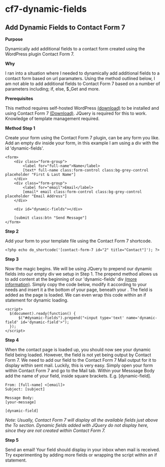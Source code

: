 # cf7-dynamic-fields

<h2>Add Dynamic Fields to Contact Form 7</h2>

<strong>Purpose</strong>

<p>Dynamically add additional fields to a contact form created using the WordPress plugin Contact  Form 7.</p>

<strong>Why</strong>

<p>I ran into a situation where I needed to dynamically add additional fields to a contact form based on url paramaters. Using the method outlined below, I am not able to add additional fields to Contact Form 7 based on a number of parameters including; if, else, $_Get and more.</p>

<strong>Prerequisites</strong>

<p>This method requires self-hosted WordPress <a href="https://wordpress.org" target="_blank">(download)</a> to be installed and using Contact Form 7 <a href="https://en-au.wordpress.org/plugins/contact-form-7/" target="_blank">(Download)</a>. JQuery is required for this to work. Knowledge of template management required.</p>

<strong>Method</strong>
<strong>Step 1</strong>

<p>Create your form using the Contact Form 7 plugin, can be any form you like. Add an empty div inside your form, in this example I am using a div with the id 'dynamic-fields'.</p>

```
<form>
    <div class="form-group">
        <label for="full-name">Name</label>
        [text* full-name class:form-control class:bg-grey-control placeholder "First & Last Name"]
    </div>
    <div class="form-group">
        <label for="email">Email</label>
        [email* email class:form-control class:bg-grey-control placeholder "Email Address"]
    </div>

    <div id="dynamic-fields"></div>

    [submit class:btn "Send Message"]
</form>
```

<strong>Step 2</strong>

<p>Add your form to your template file using the Contact Form 7 shortcode.</p>

```
<?php echo do_shortcode('[contact-form-7 id="2" title="Contact"]'); ?>
```

<strong>Step 3</strong>

<p>Now the magic begins. We will be using JQuery to prepend our dynamic fields into our empty div we setup in Step 1. The prepend method allows us to add content at the beginning of our 'dynamic-fields' div <a href="https://www.w3schools.com/jquery/html_prepend.asp">(more information)</a>. Simply copy the code below, modify it according to your needs and insert it a the bottom of your page, beneath your <?php get_footer(); ?>. The field is added as the page is loaded. We can even wrap this code within an if statement for dynamic loading.</p>

```
<script>
  $(document).ready(function() {
      $("#dynamic-fields").prepend("<input type='text' name='dynamic-field' id='dynamic-field'>");
  });
</script>
```

<strong>Step 4</strong>

<p>When the contact page is loaded up, you should now see your dynamic field being loaded. However, the field is not yet being output by Contact Form 7. We need to add our field to the Contact Form 7 Mail output for it to display within sent mail. Luckily, this is very easy. Simply open your form within Contact Form 7 and go to the Mail tab. Within your Messsage Body add the name of your field, inside square brackets. E.g. [dynamic-field].</p>

```
From: [full-name] <[email]>
Subject: [subject]

Message Body:
[your-message]

[dynamic-field]
```

<p><i>Note: Usually, Contact Form 7 will display all the available fields just above the To section. Dynamic fields added with JQuery do not display here, since they are not created within Contact Form 7.</i></p>

<strong>Step 5</strong>

<p>Send an email! Your field should display in your inbox when mail is received. Try experimenting by adding more fields or wrapping the script within an if statement.</p>
